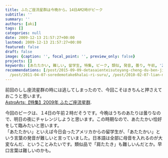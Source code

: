 ```yaml
---
title: ふたご座流星群は今晩から。14日AM2時がピーク
subtitle: ''
summary: ''
authors: [aki]
tags: []
categories: null
date: 2009-12-13 21:57:27+00:00
lastmod: 2009-12-13 21:57:27+00:00
featured: false
draft: false
image: {caption: '', focal_point: '', preview_only: false}
projects: []
keywords: [あたたかい, 難しい, 留学生, 特集, ピーク, 類似, 発音, 曇り, 午前, '2009']
recommendations: [/post/2015-09-09-detasaienteisutoyang-cheng-du-ben-ji-jie-xue-xi-ru-men-bian-wodu-nda/,
  /post/2011-04-07-soredemotake6halai-ri-suru/, /post/2010-02-07-lian-ma-akaperakontesutonixing-tutekita/]
---
```

前回のしし座流星群の時には逃してしまったので、今回こそはきちんと押さえておこうと思います。[  
AstroArts:【特集】2009年 ふたご座流星群](http://www.astroarts.co.jp/special/geminids2009/index-j.shtml).

今回のピークは、１4日の午前２時だそうです。今晩はうちのあたりは曇りなので、明日の夜にチャレンジしようと思います。この時期なので、あたたかい恰好をして臨みたいと思います。  
「あたたかい」といえば今日会ったアメリカからの留学生が、「あたたかい」という言葉の発音が難しいと言っていました。日本語は全部に母音を入れるのが大変なんだ、ということみたいです。類似品で「肩たたき」も難しいんだとか。早口言葉は難しいのかも。


